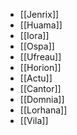 - [[Jenrix]]
- [[Huama]]
- [[Iora]]
- [[Ospa]]
- [[Ufreau]]
- [[Horion]]
- [[Actu]]
- [[Cantor]]
- [[Domnia]]
- [[Lorhana]]
- [[Vila]]